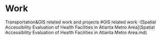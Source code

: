 # Work
Transportation&amp;GIS related work and projects
#GIS related work
-[Spatial Accessibility Evaluation of Health Facilities in Atlanta Metro Area](Spatial Accessibility Evaluation of Health Facilities in Atlanta Metro Area.md)
